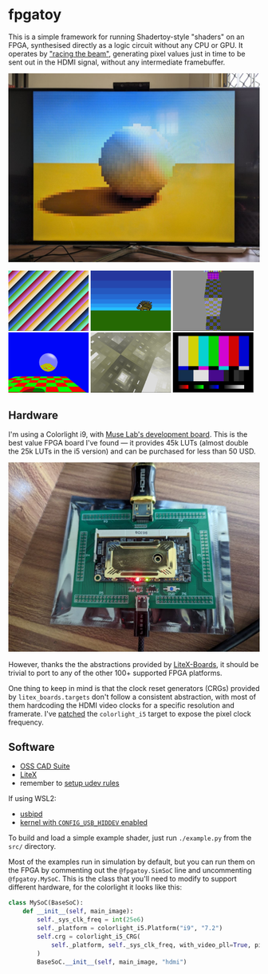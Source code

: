 # fpgatoy

This is a simple framework for running Shadertoy-style "shaders" on an FPGA, synthesised directly as a logic circuit without any CPU or GPU.
It operates by ["racing the beam"](https://tomverbeure.github.io/rtl/2018/11/26/Racing-the-Beam-Ray-Tracer.html),
generating pixel values just in time to be sent out in the HDMI signal, without any intermediate framebuffer.

![](img/human_shader.jpeg)

<img src="img/bands.png" width="32%" /> <img src="img/hedgehog.png" width="32%" /> <img src="img/rbzero.png" width="32%" />
<img src="img/rt.png" width="32%" /> <img src="img/silice_vga_msponge.png" width="32%" /> <img src="img/vgatestsrc.png" width="32%" />

## Hardware

I'm using a Colorlight i9, with [Muse Lab's development board](https://tomverbeure.github.io/2021/01/22/The-Colorlight-i5-as-FPGA-development-board.html).
This is the best value FPGA board I've found — it provides 45k LUTs (almost double the 25k LUTs in the i5 version) and can be purchased for less than 50 USD.

![](img/colorlight_i9.jpeg)

However, thanks the the abstractions provided by [LiteX-Boards](https://github.com/litex-hub/litex-boards), it should be trivial to port to any of the other 100+ supported FPGA platforms.

One thing to keep in mind is that the clock reset generators (CRGs) provided by `litex_boards.targets` don't follow a consistent abstraction,
with most of them hardcoding the HDMI video clocks for a specific resolution and framerate.
I've [patched](https://github.com/davidar/litex-boards/commit/6acd4fe39d7435a99625aedee195cffe4427d781) the `colorlight_i5` target to expose the pixel clock frequency.

## Software

- [OSS CAD Suite](https://github.com/YosysHQ/oss-cad-suite-build)
- [LiteX](https://github.com/enjoy-digital/litex)
- remember to [setup udev rules](https://github.com/adamgreig/ecpdap/tree/master/drivers)

If using WSL2:
- [usbipd](https://github.com/dorssel/usbipd-win)
- [kernel with `CONFIG_USB_HIDDEV` enabled](https://github.com/microsoft/WSL2-Linux-Kernel/releases/tag/linux-msft-wsl-5.15.150.1)

To build and load a simple example shader, just run `./example.py` from the `src/` directory.

Most of the examples run in simulation by default, but you can run them on the FPGA by
commenting out the `@fpgatoy.SimSoC` line and uncommenting `@fpgatoy.MySoC`.
This is the class that you'll need to modify to support different hardware,
for the colorlight it looks like this:

```py
class MySoC(BaseSoC):
    def __init__(self, main_image):
        self._sys_clk_freq = int(25e6)
        self._platform = colorlight_i5.Platform("i9", "7.2")
        self.crg = colorlight_i5_CRG(
            self._platform, self._sys_clk_freq, with_video_pll=True, pix_clk=25e6
        )
        BaseSoC.__init__(self, main_image, "hdmi")
```
